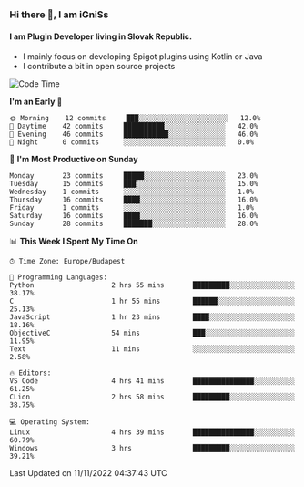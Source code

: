 ### Hi there 👋, I am iGniSs

#### I am Plugin Developer living in Slovak Republic.
- I mainly focus on developing Spigot plugins using Kotlin or Java
- I contribute a bit in open source projects

<!--START_SECTION:waka-->
![Code Time](http://img.shields.io/badge/Code%20Time-958%20hrs%2051%20mins-blue)

**I'm an Early 🐤** 

```text
🌞 Morning    12 commits     ███░░░░░░░░░░░░░░░░░░░░░░   12.0% 
🌆 Daytime    42 commits     ██████████░░░░░░░░░░░░░░░   42.0% 
🌃 Evening    46 commits     ███████████░░░░░░░░░░░░░░   46.0% 
🌙 Night      0 commits      ░░░░░░░░░░░░░░░░░░░░░░░░░   0.0%

```
📅 **I'm Most Productive on Sunday** 

```text
Monday       23 commits     █████░░░░░░░░░░░░░░░░░░░░   23.0% 
Tuesday      15 commits     ███░░░░░░░░░░░░░░░░░░░░░░   15.0% 
Wednesday    1 commits      ░░░░░░░░░░░░░░░░░░░░░░░░░   1.0% 
Thursday     16 commits     ████░░░░░░░░░░░░░░░░░░░░░   16.0% 
Friday       1 commits      ░░░░░░░░░░░░░░░░░░░░░░░░░   1.0% 
Saturday     16 commits     ████░░░░░░░░░░░░░░░░░░░░░   16.0% 
Sunday       28 commits     ███████░░░░░░░░░░░░░░░░░░   28.0%

```


📊 **This Week I Spent My Time On** 

```text
⌚︎ Time Zone: Europe/Budapest

💬 Programming Languages: 
Python                   2 hrs 55 mins       █████████░░░░░░░░░░░░░░░░   38.17% 
C                        1 hr 55 mins        ██████░░░░░░░░░░░░░░░░░░░   25.13% 
JavaScript               1 hr 23 mins        ████░░░░░░░░░░░░░░░░░░░░░   18.16% 
ObjectiveC               54 mins             ███░░░░░░░░░░░░░░░░░░░░░░   11.95% 
Text                     11 mins             ░░░░░░░░░░░░░░░░░░░░░░░░░   2.58%

🔥 Editors: 
VS Code                  4 hrs 41 mins       ███████████████░░░░░░░░░░   61.25% 
CLion                    2 hrs 58 mins       █████████░░░░░░░░░░░░░░░░   38.75%

💻 Operating System: 
Linux                    4 hrs 39 mins       ███████████████░░░░░░░░░░   60.79% 
Windows                  3 hrs               █████████░░░░░░░░░░░░░░░░   39.21%

```


 Last Updated on 11/11/2022 04:37:43 UTC
<!--END_SECTION:waka-->
